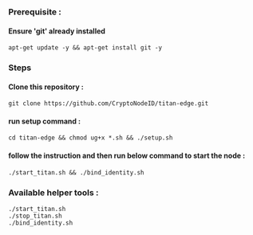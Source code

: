 ### Prerequisite :
#### Ensure 'git' already installed
    apt-get update -y && apt-get install git -y
### Steps
#### Clone this repository :
    git clone https://github.com/CryptoNodeID/titan-edge.git
#### run setup command : 
    cd titan-edge && chmod ug+x *.sh && ./setup.sh
#### follow the instruction and then run below command to start the node :
    ./start_titan.sh && ./bind_identity.sh
### Available helper tools :
    ./start_titan.sh
    ./stop_titan.sh
    ./bind_identity.sh
